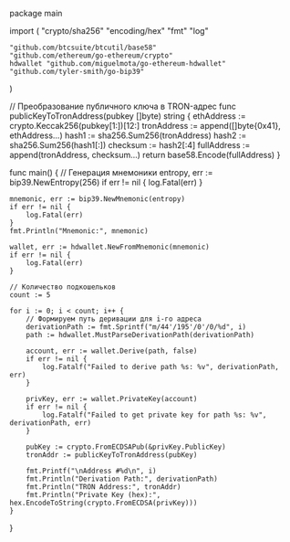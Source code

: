 package main

import (
	"crypto/sha256"
	"encoding/hex"
	"fmt"
	"log"

	"github.com/btcsuite/btcutil/base58"
	"github.com/ethereum/go-ethereum/crypto"
	hdwallet "github.com/miguelmota/go-ethereum-hdwallet"
	"github.com/tyler-smith/go-bip39"
)

// Преобразование публичного ключа в TRON-адрес
func publicKeyToTronAddress(pubkey []byte) string {
	ethAddress := crypto.Keccak256(pubkey[1:])[12:]
	tronAddress := append([]byte{0x41}, ethAddress...)
	hash1 := sha256.Sum256(tronAddress)
	hash2 := sha256.Sum256(hash1[:])
	checksum := hash2[:4]
	fullAddress := append(tronAddress, checksum...)
	return base58.Encode(fullAddress)
}

func main() {
	// Генерация мнемоники
	entropy, err := bip39.NewEntropy(256)
	if err != nil {
		log.Fatal(err)
	}

	mnemonic, err := bip39.NewMnemonic(entropy)
	if err != nil {
		log.Fatal(err)
	}
	fmt.Println("Mnemonic:", mnemonic)

	wallet, err := hdwallet.NewFromMnemonic(mnemonic)
	if err != nil {
		log.Fatal(err)
	}

	// Количество подкошельков
	count := 5

	for i := 0; i < count; i++ {
		// Формируем путь деривации для i-го адреса
		derivationPath := fmt.Sprintf("m/44'/195'/0'/0/%d", i)
		path := hdwallet.MustParseDerivationPath(derivationPath)

		account, err := wallet.Derive(path, false)
		if err != nil {
			log.Fatalf("Failed to derive path %s: %v", derivationPath, err)
		}

		privKey, err := wallet.PrivateKey(account)
		if err != nil {
			log.Fatalf("Failed to get private key for path %s: %v", derivationPath, err)
		}

		pubKey := crypto.FromECDSAPub(&privKey.PublicKey)
		tronAddr := publicKeyToTronAddress(pubKey)

		fmt.Printf("\nAddress #%d\n", i)
		fmt.Println("Derivation Path:", derivationPath)
		fmt.Println("TRON Address:", tronAddr)
		fmt.Println("Private Key (hex):", hex.EncodeToString(crypto.FromECDSA(privKey)))
	}
}
